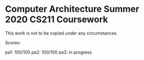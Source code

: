 # Computer Architecture Summer 2020 CS211 Coursework

This work is not to be copied under any circumstances.

Scores:

pa1: 100/100
pa2: 100/100
pa3: in progress
